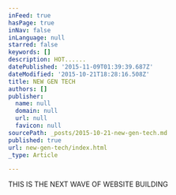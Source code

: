 ```yaml
---
inFeed: true
hasPage: true
inNav: false
inLanguage: null
starred: false
keywords: []
description: HOT......
datePublished: '2015-11-09T01:39:39.687Z'
dateModified: '2015-10-21T18:28:16.508Z'
title: NEW GEN TECH
authors: []
publisher:
  name: null
  domain: null
  url: null
  favicon: null
sourcePath: _posts/2015-10-21-new-gen-tech.md
published: true
url: new-gen-tech/index.html
_type: Article

---
```

THIS IS THE NEXT WAVE OF WEBSITE BUILDING